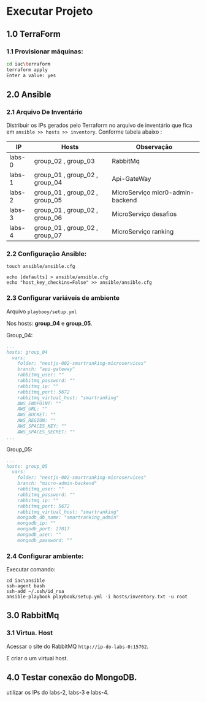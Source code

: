 # Executar Projeto

## 1.0 TerraForm

### 1.1 Provisionar máquinas:

``` bash
cd iac\terraform
terraform apply
Enter a value: yes
```

## 2.0 Ansible

### 2.1 Arquivo De Inventário

Distribuir os IPs gerados pelo Terraform no arquivo de inventário que fica em `ansible >> hosts >> inventory`. Conforme tabela abaixo :

|   IP   |   Hosts                          |   Observação                      |
| ------ | -------------------------------- |  -------------------------------- | 
| labs-0 | group_02 , group_03              |  RabbitMq                         |
| labs-1 | group_01 , group_02 , group_04   |  Api-GateWay                      |
| labs-2 | group_01 , group_02 , group_05   |  MicroServiço micr0-admin-backend | 
| labs-3 | group_01 , group_02 , group_06   |  MicroServiço desafios            | 
| labs-4 | group_01 , group_02 , group_07   |  MicroServiço ranking             |


### 2.2 Configuração Ansible:

```
touch ansible/ansible.cfg

echo [defaults] > ansible/ansible.cfg
echo "host_key_checkins=False" >> ansible/ansible.cfg
```

### 2.3 Configurar variáveis de ambiente 

Arquivo `playbooy/setup.yml` 

Nos hosts: **group_04** e **group_05**.

Group_04:

``` yaml
...
hosts: group_04
  vars:    
    folder: "nestjs-002-smartranking-microservices"    
    branch: "api-gateway"
    rabbitmq_user: ""
    rabbitmq_password: ""
    rabbitmq_ip: ""
    rabbitmq_port: 5672
    rabbitmq_virtual_host: "smartranking"
    AWS_ENDPOINT: ""
    AWS_URL: ""
    AWS_BUCKET: ""
    AWS_REGION: ""
    AWS_SPACES_KEY: ""
    AWS_SPACES_SECRET: ""
...
```

Group_05:

``` yaml
...
hosts: group_05
  vars:    
    folder: "nestjs-002-smartranking-microservices"    
    branch: "micro-admin-backend"    
    rabbitmq_user: ""
    rabbitmq_password: ""
    rabbitmq_ip: ""
    rabbitmq_port: 5672
    rabbitmq_virtual_host: "smartranking"
    mongodb_db_name: "smartranking_admin"
    mongodb_ip: ""
    mongodb_port: 27017
    mongodb_user: ""
    mongodb_password: ""
```

### 2.4 Configurar ambiente:

Executar comando:

```
cd iac\ansible
ssh-agent bash
ssh-add ~/.ssh/id_rsa
ansible-playbook playbook/setup.yml -i hosts/inventory.txt -u root
```

## 3.0 RabbitMq

### 3.1 Virtua. Host

Acessar o site do RabbitMQ `http://ip-do-labs-0:15762`.

E criar o um virtual host.

## 4.0 Testar conexão do MongoDB.

utilizar os IPs do labs-2, labs-3 e labs-4.


